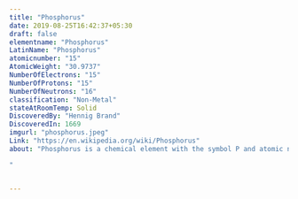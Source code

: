 ```yaml
---
title: "Phosphorus"
date: 2019-08-25T16:42:37+05:30
draft: false
elementname: "Phosphorus"
LatinName: "Phosphorus"
atomicnumber: "15"
AtomicWeight: "30.9737"
NumberOfElectrons: "15"
NumberOfProtons: "15"
NumberOfNeutrons: "16" 
classification: "Non-Metal"
stateAtRoomTemp: Solid
DiscoveredBy: "Hennig Brand" 
DiscoveredIn: 1669
imgurl: "phosphorus.jpeg"
Link: "https://en.wikipedia.org/wiki/Phosphorus"
about: "Phosphorus is a chemical element with the symbol P and atomic number 15. Elemental phosphorus exists in two major forms, white phosphorus and red phosphorus, but because it is highly reactive, phosphorus is never found as a free element on Earth. It has a concentration in the Earth's crust of about one gram per kilogram. With few exceptions, minerals containing phosphorus are in the maximally oxidized state as inorganic phosphate rocks.

"


---
```


